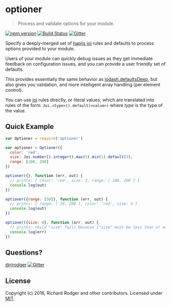 # optioner
> Process and validate options for your module.

[![npm version][npm-badge]][npm-url]
[![Build Status][travis-badge]][travis-url]
[![Gitter][gitter-badge]][gitter-url]

Specify a deeply-merged set of [hapijs joi][joi] rules and defaults to
process options provided to your module.

Users of your module can quickly debug issues as they get immediate
feedback on configuration issues, and you can provide a user friendly
set of defaults.
 
This provides essentially the same behavior as
[lodash.defaultsDeep](https://lodash.com/docs#defaultsDeep), but also
gives you validation, and more intelligent array handling (per element
control).

You can use [joi] rules directly, or literal values, which are
translated into rules of the form: `Joi.<type>().default(<value>)`
where _type_ is the type of the value.


## Quick Example


```js
var Optioner = require('optioner')

var optioner = Optioner({
  color: 'red',
  size: Joi.number().integer().max(5).min(1).default(3),
  range: [100, 200]
})

optioner({}, function (err, out) {
  // prints: { color: 'red', size: 3, range: [ 100, 200 ] }
  console.log(out)
})

optioner({range: [50]}, function (err, out) {
  // prints: { range: [ 50, 200 ], color: 'red', size: 3 }
  console.log(out)
})

optioner({size: 6}, function (err, out) {
  // prints: child "size" fails because ["size" must be less than or equal to 5
  console.log(err)
})
```

## Questions?

[@rjrodger](https://twitter.com/rjrodger)
[![Gitter][gitter-badge]][gitter-url]

## License
Copyright (c) 2016, Richard Rodger and other contributors.
Licensed under [MIT][].

[MIT]: ./LICENSE
[npm-badge]: https://badge.fury.io/js/optioner.svg
[npm-url]: https://badge.fury.io/js/optioner
[travis-badge]: https://travis-ci.org/rjrodger/optioner.svg
[travis-url]: https://travis-ci.org/rjrodger/optioner
[gitter-badge]: https://badges.gitter.im/Join%20Chat.svg
[gitter-url]: https://gitter.im/rjrodger/seneca
[github issue]: https://github.com/rjrodger/optioner/issues
[joi]: https://github.com/hapijs/joi





